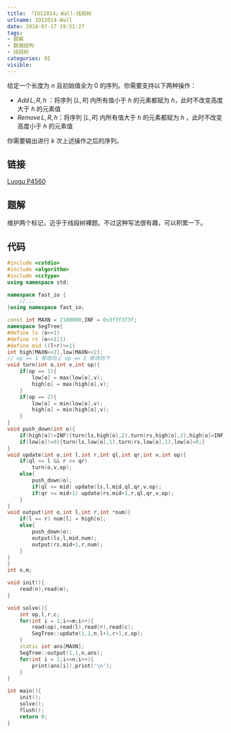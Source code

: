 ```yaml
---
title: 「IOI2014」Wall-线段树
urlname: IOI2014-Wall
date: 2018-07-17 19:51:27
tags:
- 题解
- 数据结构
- 线段树
categories: OI
visible:
---
```


给定一个长度为 $n$ 且初始值全为 $0$ 的序列。你需要支持以下两种操作：

+ $Add\, L, R, h$ ：将序列 $[L, R]$ 内所有值小于 $h$ 的元素都赋为 $h$，此时不改变高度大于 $h$ 的元素值
+ $Remove\, L, R, h$：将序列 $[L, R]$ 内所有值大于 $h$ 的元素都赋为 $h$ ，此时不改变高度小于 $h$ 的元素值

你需要输出进行 $k$ 次上述操作之后的序列。

<!-- more -->

## 链接

[Luogu P4560](https://www.luogu.org/problemnew/show/P4560)

## 题解

维护两个标记，近乎于线段树裸题。不过这种写法很有趣，可以积累一下。

## 代码


```cpp
#include <cstdio>
#include <algorithm>
#include <cctype>
using namespace std;

namespace fast_io {
    //...
}using namespace fast_io;

const int MAXN = 2100000,INF = 0x3f3f3f3f;
namespace SegTree{
#define ls (o<<1)
#define rs (o<<1|1)
#define mid ((l+r)>>1)
int high[MAXN<<2],low[MAXN<<2];
// op == 1 修改向上 op == 2 修改向下
void turn(int o,int v,int op){
    if(op == 1){
        low[o] = max(low[o],v);
        high[o] = max(high[o],v);
    }
    if(op == 2){
        low[o] = min(low[o],v);
        high[o] = min(high[o],v);
    }
}
void push_down(int o){
    if(high[o]!=INF){turn(ls,high[o],2),turn(rs,high[o],2),high[o]=INF;}
    if(low[o]!=0){turn(ls,low[o],1),turn(rs,low[o],1),low[o]=0;}
}
void update(int o,int l,int r,int ql,int qr,int v,int op){
    if(ql <= l && r <= qr)
        turn(o,v,op);
    else{
        push_down(o);
        if(ql <= mid) update(ls,l,mid,ql,qr,v,op);
        if(qr >= mid+1) update(rs,mid+1,r,ql,qr,v,op);
    }
}
void output(int o,int l,int r,int *num){
    if(l == r) num[l] = high[o];
    else{
        push_down(o);
        output(ls,l,mid,num);
        output(rs,mid+1,r,num);
    }
}
}
int n,m;

void init(){
    read(n),read(m);
}

void solve(){
    int op,l,r,c;
    for(int i = 1;i<=m;i++){
        read(op),read(l),read(r),read(c);
        SegTree::update(1,1,n,l+1,r+1,c,op);
    }
    static int ans[MAXN];
    SegTree::output(1,1,n,ans);
    for(int i = 1;i<=n;i++){
        print(ans[i]),print('\n');
    }
}

int main(){
    init();
    solve();
    flush();
    return 0;
}
```


